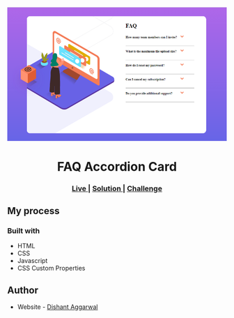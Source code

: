 <img src="./images/Screenshot.png" alt="preview"/>


<h1 align="center">FAQ Accordion Card</h1>

<div align="center">
  <h3>
    <a href="https://dishantagg24.github.io/faq-accordion-card/" color="white">
      Live
    </a>
    <span> | </span>
    <a href="https://github.com/dishantagg24/faq-accordion-card">
      Solution
    </a>
   <span> | </span>
    <a href="https://www.frontendmentor.io/challenges/faq-accordion-card-XlyjD0Oam">
      Challenge
    </a>
  </h3>
</div>

## My process

### Built with

- HTML
- CSS
- Javascript
- CSS Custom Properties

## Author

- Website - [Dishant Aggarwal](https://portfolio-site-dishantagg24.vercel.app/)
